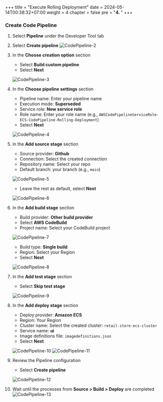 +++
title = "Execute Rolling Deployment"
date = 2024-05-14T00:38:32+07:00
weight = 4
chapter = false
pre = "<b>4. </b>"
+++

### Create Code Pipeline

1. Select **Pipeline** under the Developer Tool tab
2. Select **Create pipeline**
   ![CodePipeline-2](/images/4/4-2.png?width=90pc)

3. In the **Choose creation option** section

   - Select **Build custom pipeline**
   - Select **Next**

   ![CodePipeline-3](/images/4/4-3.png?width=90pc)

4. In the **Choose pipeline settings** section

   - Pipeline name: Enter your pipeline name
   - Execution mode: **Superseded**
   - Service role: **New service role**
   - Role name: Enter your role name
     (e.g., `AWSCodePipelineServiceRole-ECS-CodePipeline-Rolling-Deployment`)
   - Select **Next**

   ![CodePipeline-4](/images/4/4-4.png?width=90pc)

5. In the **Add source stage** section

   - Source provider: **Github**
   - Connection: Select the created connection
   - Repository name: Select your repo
   - Default branch: your branch (e.g., `main`)

   ![CodePipeline-5](/images/4/4-5.png?width=90pc)

   - Leave the rest as default, select **Next**

   ![CodePipeline-6](/images/4/4-6.png?width=90pc)

6. In the **Add build stage** section

   - Build provider: **Other build provider**
   - Select **AWS CodeBuild**
   - Project name: Select your CodeBuild project

   ![CodePipeline-7](/images/4/4-7.png?width=90pc)

   - Build type: **Single build**
   - Region: Select your Region
   - Select **Next**

   ![CodePipeline-8](/images/4/4-8.png?width=90pc)

7. In the **Add test stage** section

   - Select **Skip test stage**

   ![CodePipeline-9](/images/4/4-9.png?width=90pc)

8. In the **Add deploy stage** section

   - Deploy provider: **Amazon ECS**
   - Region: Your Region
   - Cluster name: Select the created cluster: `retail-store-ecs-cluster`
   - Service name: **ui**
   - Image definitions file: `imagedefinitions.json`
   - Select **Next**

   ![CodePipeline-10](/images/4/4-10.png?width=90pc)
   ![CodePipeline-11](/images/4/4-11.png?width=90pc)

9. Review the Pipeline configuration

   - Select **Create pipeline**

   ![CodePipeline-12](/images/4/4-12.png?width=90pc)

10. Wait until the processes from **Source > Build > Deploy** are completed
    ![CodePipeline-13](/images/4/4-13.png?width=90pc)
